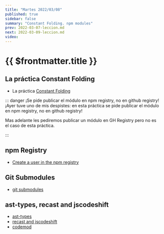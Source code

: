 ```yaml
---
title: "Martes 2022/03/08"
published: true
sidebar: false
summary: "Constant Folding. npm modules"
prev: 2022-03-07-leccion.md
next: 2022-03-09-leccion.md
video: 
---
```


# {{ $frontmatter.title }}


## La práctica Constant Folding

* La práctica [Constant Folding](/practicas/npm-module.html)

::: danger ¡Se pide publicar el módulo en npm registry, no en github registry!
¡Ayer tuve uno de mis despistes: en esta práctica se pide publicar el módulo en npm registry, no en github registry!

Mas adelante les pediremos publicar un módulo en GH Registry pero no es el caso de esta práctica.

:::


## npm Registry

* [Create a user in the npm registry ](/temas/introduccion-a-javascript/creating-and-publishing-npm-module.html#configure-npm)

## Git Submodules

* [git submodules](/temas/introduccion-a-javascript/creating-and-publishing-npm-module.html#making-a-project-with-the-two-repos-git-submodule)

## ast-types, recast and jscodeshift

* [ast-types](/temas/introduccion-a-javascript/ast-types.md)
* [recast and jscodeshift](/temas/introduccion-a-javascript/jscodeshift-recast.md)
* [codemod](/temas/introduccion-a-javascript/codemod.md)

